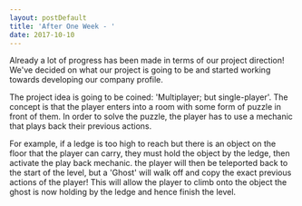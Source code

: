 ```yaml
---
layout: postDefault
title: 'After One Week - '
date: 2017-10-10
---
```


Already a lot of progress has been made in terms of our project direction! We've decided on what our project is going to be and started working towards developing our company profile.

<!--excerpt-->

The project idea is going to be coined: 'Multiplayer; but single-player'. The concept is that the player enters into a room with some form of puzzle in front of them. In order to solve the puzzle, the player has to use a mechanic that plays back their previous actions.

For example, if a ledge is too high to reach but there is an object on the floor that the player can carry, they must hold the object by the ledge, then activate the play back mechanic. the player will then be teleported back to the start of the level, but a 'Ghost' will walk off and copy the exact previous actions of the player! This will allow the player to climb onto the object the ghost is now holding by the ledge and hence finish the level.
